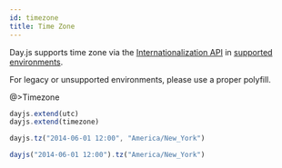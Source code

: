```yaml
---
id: timezone
title: Time Zone
---
```


Day.js supports time zone via the [Internationalization API](https://developer.mozilla.org/en-US/docs/Web/JavaScript/Reference/Global_Objects/Intl) in [supported environments](https://caniuse.com/#feat=internationalization). 

For legacy or unsupported environments, please use a proper polyfill. 

@>Timezone

```javascript
dayjs.extend(utc)
dayjs.extend(timezone)

dayjs.tz("2014-06-01 12:00", "America/New_York")

dayjs("2014-06-01 12:00").tz("America/New_York")
```

